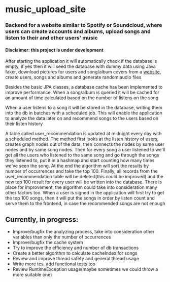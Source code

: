 # music_upload_site

### Backend for a website similar to Spotify or Soundcloud, where users can create accounts and albums, upload songs and listen to their and other users' music

#### Disclaimer: this project is under development

After starting the application it will automatically check if the database is empty, if yes then it will seed the 
database with dummy data using Java faker, download pictures for users and song/album covers from a [website](https://picsum.photos/200), create users,
songs and albums and generate random audio files

Besides the basic JPA classes, a database cache has been implemented to improve performance. When a song/album is 
queried it will be cached for an amount of time calculated based on the number of listens on the song

When a user listens to a song it will be stored in the database, writing them into the db in batches with a scheduled job.
This will enable the application to analyze the data later on and recommend songs to the users based on their listen history

A table called user_recommendation is updated at midnight every day with a scheduled method. The method first looks at 
the listen history of users, creates graph nodes out of the data, then connects the nodes by same user nodes and by same song nodes.
Then for every song a user listened to we'll get all the users who listened to the same song and go through the songs they listened
to, put it in a hashmap and start counting how many times we've seen the song. At the end the algorithm will sort the results by
number of occurrences and take the top 100. Finally, all records from the user_recommendation table will be 
deleted(this could be improved) and the new top 100 result for every user will be written into the database. There is place 
for improvement, the algorithm could take into consideration many other factors too. When a user is signed in the application will first
try to get the top 100 songs, then it will put the songs in order by listen count and serve them to the frontend, in case the recommended songs
are not enough

Currently, in progress:
--
- Improve/bugfix the analyzing process, take into consideration other variables than only the number of occurrences
- Improve/bugfix the cache system
- Try to improve the efficiency and number of db transactions
- Create a better algorithm to calculate cacheIndex for songs
- Review and improve thread safety and general thread usage
- Write more tcs, add functional tests too
- Review RuntimeException usage(maybe sometimes we could throw a more suitable one) 
